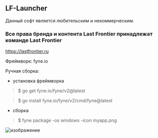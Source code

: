 ﻿## LF-Launcher
Данный софт является любительским и некоммерческим.

### Все права бренда и контента Last Frontier принадлежат команде Last Frontier

https://lastfrontier.ru

Фреймворк: fyne.io

Ручная сборка:
- установка фреймворка

> $ go get fyne.io/fyne/v2@latest

> $ go install fyne.io/fyne/v2/cmd/fyne@latest

- сборка

> $ fyne package -os windows -icon myapp.png


![изображение](https://user-images.githubusercontent.com/93667264/229274677-7d85ea48-0215-48d7-bf1d-c195c930578e.png)
